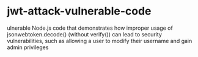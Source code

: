 # jwt-attack-vulnerable-code
ulnerable Node.js code that demonstrates how improper usage of jsonwebtoken.decode() (without verify()) can lead to security vulnerabilities, such as allowing a user to modify their username and gain admin privileges
